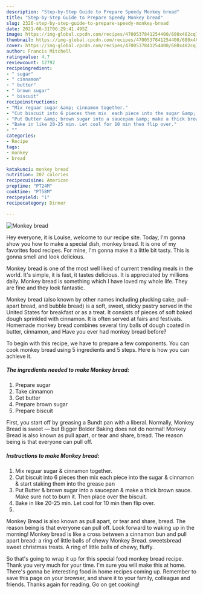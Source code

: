 ```yaml
---
description: "Step-by-Step Guide to Prepare Speedy Monkey bread"
title: "Step-by-Step Guide to Prepare Speedy Monkey bread"
slug: 2326-step-by-step-guide-to-prepare-speedy-monkey-bread
date: 2021-08-31T06:29:41.495Z
image: https://img-global.cpcdn.com/recipes/4700537841254400/680x482cq70/monkey-bread-recipe-main-photo.jpg
thumbnail: https://img-global.cpcdn.com/recipes/4700537841254400/680x482cq70/monkey-bread-recipe-main-photo.jpg
cover: https://img-global.cpcdn.com/recipes/4700537841254400/680x482cq70/monkey-bread-recipe-main-photo.jpg
author: Francis Mitchell
ratingvalue: 4.7
reviewcount: 12792
recipeingredient:
- " sugar"
- " cinnamon"
- " butter"
- " brown sugar"
- " biscuit"
recipeinstructions:
- "Mix reguar sugar &amp; cinnamon together."
- "Cut biscuit into 6 pieces then mix  each piece into the sugar &amp; cinnamon &amp; start staking them into the grease pan"
- "Put Butter &amp; brown sugar into a saucepan &amp; make a thick brown sauce. Make sure not to burn it. Then place over the biscuit."
- "Bake in like 20-25 min. Let cool for 10 min then flip over."
- ""
categories:
- Recipe
tags:
- monkey
- bread

katakunci: monkey bread 
nutrition: 207 calories
recipecuisine: American
preptime: "PT24M"
cooktime: "PT58M"
recipeyield: "1"
recipecategory: Dinner

---
```



![Monkey bread](https://img-global.cpcdn.com/recipes/4700537841254400/680x482cq70/monkey-bread-recipe-main-photo.jpg)

Hey everyone, it is Louise, welcome to our recipe site. Today, I'm gonna show you how to make a special dish, monkey bread. It is one of my favorites food recipes. For mine, I'm gonna make it a little bit tasty. This is gonna smell and look delicious.

Monkey bread is one of the most well liked of current trending meals in the world. It's simple, it is fast, it tastes delicious. It is appreciated by millions daily. Monkey bread is something which I have loved my whole life. They are fine and they look fantastic.

Monkey bread (also known by other names including plucking cake, pull-apart bread, and bubble bread) is a soft, sweet, sticky pastry served in the United States for breakfast or as a treat. It consists of pieces of soft baked dough sprinkled with cinnamon. It is often served at fairs and festivals. Homemade monkey bread combines several tiny balls of dough coated in butter, cinnamon, and Have you ever had monkey bread before?


To begin with this recipe, we have to prepare a few components. You can cook monkey bread using 5 ingredients and 5 steps. Here is how you can achieve it.

<!--inarticleads1-->

##### The ingredients needed to make Monkey bread:

1. Prepare  sugar
1. Take  cinnamon
1. Get  butter
1. Prepare  brown sugar
1. Prepare  biscuit


First, you start off by greasing a Bundt pan with a liberal. Normally, Monkey Bread is sweet — but Bigger Bolder Baking does not do normal! Monkey Bread is also known as pull apart, or tear and share, bread. The reason being is that everyone can pull off. 

<!--inarticleads2-->

##### Instructions to make Monkey bread:

1. Mix reguar sugar &amp; cinnamon together.
1. Cut biscuit into 6 pieces then mix  each piece into the sugar &amp; cinnamon &amp; start staking them into the grease pan
1. Put Butter &amp; brown sugar into a saucepan &amp; make a thick brown sauce. Make sure not to burn it. Then place over the biscuit.
1. Bake in like 20-25 min. Let cool for 10 min then flip over.
1. 


Monkey Bread is also known as pull apart, or tear and share, bread. The reason being is that everyone can pull off. Look forward to waking up in the morning! Monkey bread is like a cross between a cinnamon bun and pull apart bread: a ring of little balls of chewy Monkey Bread. sweetsbread sweet christmas treats. A ring of little balls of chewy, fluffy. 

So that's going to wrap it up for this special food monkey bread recipe. Thank you very much for your time. I'm sure you will make this at home. There's gonna be interesting food in home recipes coming up. Remember to save this page on your browser, and share it to your family, colleague and friends. Thanks again for reading. Go on get cooking!
